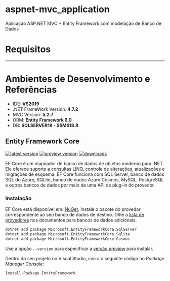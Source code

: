 # aspnet-mvc_application
Aplicação ASP.NET MVC + Entity Framework com modelação de Banco de Dados

# Requisitos
--------------------


# Ambientes de Desenvolvimento e Referências 

* IDE:    **VS2019**
* .NET FrameWork Version: **4.7.2**
* MVC Version: **5.2.7**
* ORM: **Entity Framework 6.0**
* DB:     **SQLSERVER19 - SSMS18.8**



## Entity Framework Core

[![latest version](https://img.shields.io/nuget/v/Microsoft.EntityFrameworkCore)](https://www.nuget.org/packages/Microsoft.EntityFrameworkCore) [![preview version](https://img.shields.io/nuget/vpre/Microsoft.EntityFrameworkCore)](https://www.nuget.org/packages/Microsoft.EntityFrameworkCore/absoluteLatest) [![downloads](https://img.shields.io/nuget/dt/Microsoft.EntityFrameworkCore)](https://www.nuget.org/packages/Microsoft.EntityFrameworkCore)

EF Core é um mapeador de banco de dados de objetos moderno para .NET. Ele oferece suporte a consultas LINQ, controle de alterações, atualizações e migrações de esquema. EF Core funciona com SQL Server, banco de dados SQL do Azure, SQLite, banco de dados Azure Cosmos, MySQL, PostgreSQL e outros bancos de dados por meio de uma API de plug-in do provedor. 

### <strong> Instalação </strong>

EF Core está disponível em: [NuGet](https://www.nuget.org/packages/Microsoft.EntityFrameworkCore). Instale o pacote do provedor correspondente ao seu banco de dados de destino. Olhe a [lista de provedores](https://docs.microsoft.com/ef/core/providers/) nos documentos para bancos de dados adicionais.

```sh
dotnet add package Microsoft.EntityFrameworkCore.SqlServer
dotnet add package Microsoft.EntityFrameworkCore.Sqlite
dotnet add package Microsoft.EntityFrameworkCore.Cosmos
```

Use a opção `--version` para especificar a [versão preview](https://www.nuget.org/packages/Microsoft.EntityFrameworkCore/absoluteLatest) para instalar.

Dentro do seu projeto no Visual Studio, insira o seguinte código no *Package Manager Console*:

```sh
Install-Package EntityFramework
```
